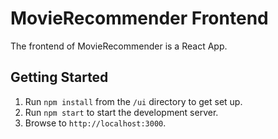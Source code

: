 # MovieRecommender Frontend
The frontend of MovieRecommender is a React App.

## Getting Started
1. Run `npm install` from the `/ui` directory to get set up.
2. Run `npm start` to start the development server.
3. Browse to `http://localhost:3000`.